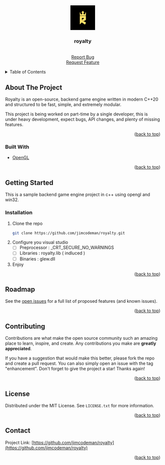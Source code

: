 <div id="top"></div>

<!-- PROJECT LOGO -->
<br />
<div align="center">
  <a href="https://github.com/jimcodeman/royalty">
    <img src="royalty.png" alt="Logo" width="80" height="80">
  </a>

<h3 align="center">royalty</h3>

  <p align="center">
    <br />
    <a href="https://github.com/jimcodeman/royalty">Report Bug</a>
    <br />
    <a href="https://github.com/jimcodeman/royalty/issues">Request Feature</a>
  </p>
</div>

<!-- TABLE OF CONTENTS -->
<details>
  <summary>Table of Contents</summary>
  <ol>
    <li>
      <a href="#about-the-project">About The Project</a>
      <ul>
        <li><a href="#built-with">Built With</a></li>
      </ul>
    </li>
    <li>
      <a href="#getting-started">Getting Started</a>
      <ul>
        <li><a href="#installation">Installation</a></li>
      </ul>
    </li>
    <li><a href="#roadmap">Roadmap</a></li>
    <li><a href="#contributing">Contributing</a></li>
    <li><a href="#license">License</a></li>
    <li><a href="#contact">Contact</a></li>
  </ol>
</details>



<!-- ABOUT THE PROJECT -->
## About The Project

Royalty is an open-source, backend game engine written in modern C++20 and structured to be fast, simple, and extremely modular.

This project is being worked on part-time by a single developer, this is under heavy development, expect bugs, API changes, and plenty of missing features.

<p align="right">(<a href="#top">back to top</a>)</p>

### Built With

* [OpenGL](https://www.opengl.org)

<p align="right">(<a href="#top">back to top</a>)</p>

<!-- GETTING STARTED -->
## Getting Started

This is a sample backend game engine project in c++ using opengl and win32.

### Installation

1. Clone the repo
   ```sh
   git clone https://github.com/jimcodeman/royalty.git
   ```
2. Configure you visual studio
	- [ ] Preprocessor : _CRT_SECURE_NO_WARNINGS
	- [ ] Libraries : royalty.lib ( indluced )
	- [ ] Binaries : glew.dll
3. Enjoy

<p align="right">(<a href="#top">back to top</a>)</p>

<!-- ROADMAP -->
## Roadmap

See the [open issues](https://github.com/jimcodeman/royalty/issues) for a full list of proposed features (and known issues).

<p align="right">(<a href="#top">back to top</a>)</p>

<!-- CONTRIBUTING -->
## Contributing

Contributions are what make the open source community such an amazing place to learn, inspire, and create. Any contributions you make are **greatly appreciated**.

If you have a suggestion that would make this better, please fork the repo and create a pull request. You can also simply open an issue with the tag "enhancement".
Don't forget to give the project a star! Thanks again!

<p align="right">(<a href="#top">back to top</a>)</p>



<!-- LICENSE -->
## License

Distributed under the MIT License. See `LICENSE.txt` for more information.

<p align="right">(<a href="#top">back to top</a>)</p>



<!-- CONTACT -->
## Contact

Project Link: [https://github.com/jimcodeman/royalty](https://github.com/jimcodeman/royalty)

<p align="right">(<a href="#top">back to top</a>)</p>
